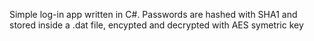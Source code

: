 Simple log-in app written in C#. Passwords are hashed with SHA1 and stored inside a .dat file, encypted and decrypted with AES symetric key
